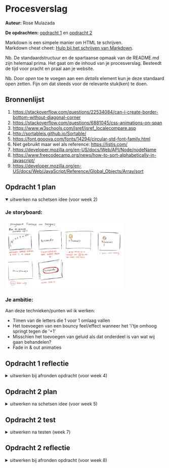 # Procesverslag

**Auteur:** Rose Mulazada

**De opdrachten:** [opdracht 1](opdracht1/index.html) en [opdracht 2](opdracht2/index.html)

Markdown is een simpele manier om HTML te schrijven.  
Markdown cheat cheet: [Hulp bij het schrijven van Markdown](https://github.com/adam-p/markdown-here/wiki/Markdown-Cheatsheet).

Nb. De standaardstructuur en de spartaanse opmaak van de README.md zijn helemaal prima. Het gaat om de inhoud van je procesverslag. Besteedt de tijd voor pracht en praal aan je website.

Nb. Door _open_ toe te voegen aan een _details_ element kun je deze standaard open zetten. Fijn om dat steeds voor de relevante stuk(ken) te doen.

## Bronnenlijst

1. https://stackoverflow.com/questions/22534084/can-i-create-border-bottom-without-diagonal-corner
2. https://stackoverflow.com/questions/6881045/css-animations-on-span
3. https://www.w3schools.com/jsref/jsref_localecompare.asp
4. http://sortablejs.github.io/Sortable/
5. https://font.gooova.com/fonts/14294/circular-std-font-family.html
6. Niet gebruikt maar wel als reference: https://listjs.com/
7. https://developer.mozilla.org/en-US/docs/Web/API/Node/nodeName
8. https://www.freecodecamp.org/news/how-to-sort-alphabetically-in-javascript/
9. https://developer.mozilla.org/en-US/docs/Web/JavaScript/Reference/Global_Objects/Array/sort

## Opdracht 1 plan

<details open>
  <summary>uitwerken na schetsen idee (voor week 2)</summary>

### Je storyboard:

  <img src="readme-images/animation-storyboard.jpg" width="375px" alt="storyboard voor opdracht 1">

### Je ambitie:

Aan deze technieken/punten wil ik werken:

- Timen van de letters die 1 voor 1 omlaag vallen
- Het toevoegen van een bouncy feel/effect wanneer het 'i'tje omhoog springt tegen de '+1'
- Misschien het toevoegen van geluid als dat onderdeel is van wat wij gaan behandelen?
- Fade in & out animaties

</details>

## Opdracht 1 reflectie

<details>
  <summary>uitwerken bij afronden opdracht (voor week 4)</summary>

### Je uitkomst - karakteristiek screenshot(s):

  <img src="readme-images/Nintendo-2.png" width="375px" alt="uitomst opdracht 1">

### Dit ging goed/Heb ik geleerd:

Korte omschrijving met plaatje(s)
Ik heb eigenlijk geen delays gebruikt en heb gewoon met z-index het blokje voor de coin gezet. Ik heb alles gepositioneerd met relative/absolute en elk element omhoog laten bewegen met verschillende snelheden zodat het lijkt alsof de letter 'i' het blokje raakt waardoor het muntje uit het blokje komt. Ik heb op alle spans display: inline-block gezet zodat ik de letters kon animeren en heb de ::after figuren op andere spans gezet dan de letter 'i' zodat de ::after niet meebewoog. Ook is het me gelukt om met opacity de border te laten animeren.
<img src="readme-images/Nintendo-1.png" width="375px" alt="top">

### Dit was lastig/Is niet gelukt:

Ik wil graag alle letters animeren zonder hierbij de ::after mee te nemen, ik kreeg gelijk het idee om een span aan te maken met een witte tekstkleur of iets in die richting zodat ik een ::after kan maken en die kan animeren i.p.v. een ::after voor een span maken met een letter uit het merk erin. Maar ik weet niet zeker of dit handig is of überhaupt mag. Ook wil ik leren hoe ik ervoor kan zorgen dat bijvoorbeeld de ::after nog langer op 100% blijft qua keyframes i.p.v. dat het gelijkt terugspringt naar de 0% positie.

  <img src="readme-images/Nintendo-3.png" width="375px" alt="bummer">
</details>

## Opdracht 2 plan

<details>
  <summary>uitwerken na schetsen idee (voor week 5)</summary>

### Je ontwerp:

  <img src="readme-images/dummy-plaatje.svg" width="375px" alt="ontwerp opdracht 2">

### Je ambitie:

Aan deze technieken/punten wil ik werken:

- Ik wil graag leren hoe ik zoveel mogelijk 1 functie kan schrijven die alles doet ipv verschillende die samen 1 doel berijken
- Ik wil graag kijken naar nieuwe technieken ipv wat ik al ken.
</details>

## Opdracht 2 test

<details>
  <summary>uitwerken na testen (week 7)</summary>

Ik liep heel erg vast tijdens deze week, en heb later besloten om van case te veranderen. Om deze rede heb ik niet echt kunnen testen aangezien ik alleen CSS had en niks voor het belangrijkste deel waardoor het allemaal interactief moest worden, maar ik zal problemen opnoemen die ik heb ervaart bij mijn nieuwe case.
Neem minimaal 5 bevindingen op:

### Bevinding 1:

Nummers werden twee keer toegevoegd aan de playlist terwijl dat niet logisch is 

#### oplossing:

<img src="readme-images/data.png" width="375px" alt="oplossing probleem 1">
Ik heb data attributes toegevoegd waar ik later in een functie naar vraag. Er wordt hiermee in deze functie gekeken of het nummer al in de playlist staat en zo wel dan voegt hij het niet dubbel toe.

### Bevinding 2:

Ik kon mijn lists niet selecteren met alleen mijn toetsenbord. In plaats daarvan ging het elke individuele letter oplezen uit de zin. 

#### oplossing:
<img src="readme-images/selectedlists.png" width="375px" alt="oplossing probleem 2">
Ik heb de volgende attributes toegevoegd (tabindex, aria-selected, role) zodat de screenreader herkent dat erop gefocused kan worden.

### Bevinding 3:
<img src="readme-images/offscreen.png" width="375px" alt="oplossing probleem 3">
Als je op mobile maar 1 nummer hebt toegevoegd wordt de list automatisch gefocused waardoor je niet op remove kunt klikken. De button gaat offscreen.
Dit probleem heb ik nogsteeds.

### Bevinding 4:
Als ik op een button klik om te sorteren en vervolgens op de volgende knop klik krijgen beide knoppen dezelfde stijl.

#### oplossing:
<img src="readme-images/buttonstyles.png" width="375px" alt="oplossing probleem 4">
Ik heb deze code toegevoegd aan beide buttons om de stijl toe te voegen aan de geklikte knop en te verwijderen van de andere. Dan krijgt de niet geselecteerde knop de default stijl terug.

### Bevinding 5:
Ik had behalve het sorteren met a-z en z-a niks anders om te ordenen.

#### oplossing:
<img src="readme-images/drag.png" width="375px" alt="oplossing probleem 5">
Ik heb de sortableJS library gekoppelt aan mijn code waardoor ik nu ook kan slepen.

</details>

## Opdracht 2 reflectie

<details>
  <summary>uitwerken bij afronden opdracht (voor week 8)</summary>

### Je uitkomst - karakteristiek screenshot(s):

  <img src="readme-images/eindSS.png" width="375px" alt="uitkomst opdracht 2">

### Dit ging goed/Heb ik geleerd:

Korte omschrijving met plaatje(s)


  <img src="readme-images/sortable.png" width="375px" alt="top">
Hoe eenvoudig het eigenlijk is om libraries te gebruiken.. ik vond dit eerst best wel intimiderend maar toen ik echt ging opzoeken hoe ik dit kon doen was het geen probleem.

### Dit was lastig/Is niet gelukt:

Korte omschrijving met plaatje(s)

  <img src="readme-images/offscreen.png" width="375px" alt="bummer">
  Het is me nogsteeds niet gelukt om dit probleem op te lossen, ook niet met overflow en media queries. Dit is jammer want het maakt het moeilijker om op mobile nummers te verwijderen.

</details>
